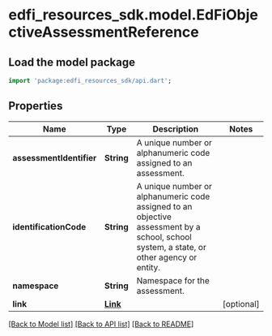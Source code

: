# edfi_resources_sdk.model.EdFiObjectiveAssessmentReference

## Load the model package
```dart
import 'package:edfi_resources_sdk/api.dart';
```

## Properties
Name | Type | Description | Notes
------------ | ------------- | ------------- | -------------
**assessmentIdentifier** | **String** | A unique number or alphanumeric code assigned to an assessment. | 
**identificationCode** | **String** | A unique number or alphanumeric code assigned to an objective assessment by a school, school system, a state, or other agency or entity. | 
**namespace** | **String** | Namespace for the assessment. | 
**link** | [**Link**](Link.md) |  | [optional] 

[[Back to Model list]](../README.md#documentation-for-models) [[Back to API list]](../README.md#documentation-for-api-endpoints) [[Back to README]](../README.md)


